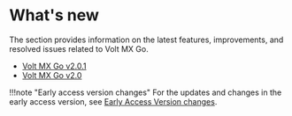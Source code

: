 # What's new

The section provides information on the latest features, improvements, and resolved issues related to Volt MX Go.

<!-- [Volt MX Go v2.0.2](v202.md)-->
- [Volt MX Go v2.0.1](v201.md)
- [Volt MX Go v2.0](v200.md)

!!!note "Early access version changes"
    For the updates and changes in the early access version, see [Early Access Version changes](../earlyaccesschanges.md).

